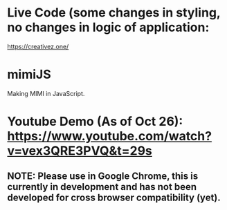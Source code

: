 # Live Code (some changes in styling, no changes in logic of application:
https://creativez.one/

# mimiJS
Making MIMI in JavaScript. 
# Youtube Demo (As of Oct 26): https://www.youtube.com/watch?v=vex3QRE3PVQ&t=29s
## NOTE: Please use in Google Chrome, this is currently in development and has not been developed for cross browser compatibility (yet). 
